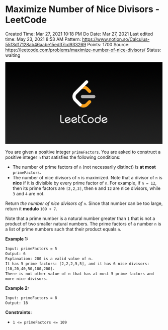 # Maximize Number of Nice Divisors - LeetCode

Created Time: Mar 27, 2021 10:18 PM
Do Date: Mar 27, 2021
Last edited time: May 23, 2021 8:53 AM
Pattern: https://www.notion.so/Calculus-55f3d17128ab46aabe15ed37cd933269
Points: 1700
Source: https://leetcode.com/problems/maximize-number-of-nice-divisors/
Status: waiting

![LeetCode_Sharing.png](problems/Maximize%20Number%20of%20Nice%20Divisors%20-%20LeetCode%20b1ea4f1ecbf44942aa0f6ed562b1301c/LeetCode_Sharing.png)

You are given a positive integer `primeFactors`. You are asked to construct a positive integer `n` that satisfies the following conditions:

- The number of prime factors of `n` (not necessarily distinct) is **at most** `primeFactors`.
- The number of nice divisors of `n` is maximized. Note that a divisor of `n` is **nice** if it is divisible by every prime factor of `n`. For example, if `n = 12`, then its prime factors are `[2,2,3]`, then `6` and `12` are nice divisors, while `3` and `4` are not.

Return *the number of nice divisors of* `n`. Since that number can be too large, return it **modulo** `109 + 7`.

Note that a prime number is a natural number greater than `1` that is not a product of two smaller natural numbers. The prime factors of a number `n` is a list of prime numbers such that their product equals `n`.

**Example 1:**

```
Input: primeFactors = 5
Output: 6
Explanation: 200 is a valid value of n.
It has 5 prime factors: [2,2,2,5,5], and it has 6 nice divisors: [10,20,40,50,100,200].
There is not other value of n that has at most 5 prime factors and more nice divisors.
```

**Example 2:**

```
Input: primeFactors = 8
Output: 18
```

**Constraints:**

- `1 <= primeFactors <= 109`